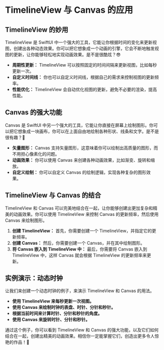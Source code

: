 ﻿# TimelineView 与 Canvas 的应用

## TimelineView 的妙用

TimelineView 是 SwiftUI 中一个强大的工具，它能让你根据时间的变化来更新视图，创建出各种动态效果。你可以把它想象成一个动画的引擎，它会不断地触发视图的更新，让你能够轻松地实现动画效果。是不是很酷炫？😎

*   **周期性更新：** TimelineView 可以按照固定的时间间隔来更新视图，比如每秒更新一次。
*   **自定义时间线：** 你也可以自定义时间线，根据自己的需求来控制视图的更新频率。
*   **性能优化：** TimelineView 会自动优化视图的更新，避免不必要的渲染，提高性能。

## Canvas 的强大功能

Canvas 是 SwiftUI 中另一个强大的工具，它能让你直接在屏幕上绘制图形。你可以把它想象成一块画布，你可以在上面自由地绘制各种形状、线条和文字。是不是很有趣？🎨

*   **矢量图形：** Canvas 支持矢量图形，这意味着你可以绘制出高质量的图形，而不用担心像素化的问题。
*   **动画效果：** 你可以使用 Canvas 来创建各种动画效果，比如渐变、旋转和缩放。
*   **自定义绘制：** 你可以自定义 Canvas 的绘制逻辑，实现各种复杂的图形效果。

## TimelineView 与 Canvas 的结合

TimelineView 和 Canvas 可以完美地结合在一起，让你能够创建出更加复杂和精美的动画效果。你可以使用 TimelineView 来控制 Canvas 的更新频率，然后使用 Canvas 来绘制图形。

1.  **创建 TimelineView：** 首先，你需要创建一个 TimelineView，并指定它的更新频率。
2.  **创建 Canvas：** 然后，你需要创建一个 Canvas，并在其中绘制图形。
3.  **将 Canvas 嵌入到 TimelineView 中：** 最后，你需要将 Canvas 嵌入到 TimelineView 中，这样 Canvas 就会根据 TimelineView 的更新频率来更新。

## 实例演示：动态时钟

让我们来创建一个动态时钟的例子，来演示 TimelineView 和 Canvas 的用法。

*   **使用 TimelineView 来每秒更新一次视图。**
*   **使用 Canvas 来绘制时钟的表盘、时针、分针和秒针。**
*   **根据当前时间来计算时针、分针和秒针的角度。**
*   **使用 Canvas 来旋转时针、分针和秒针。**

通过这个例子，你可以看到 TimelineView 和 Canvas 的强大功能，以及它们如何结合在一起，创建出精美的动画效果。相信你一定能掌握它们，创造出更多令人惊艳的作品！🎉



